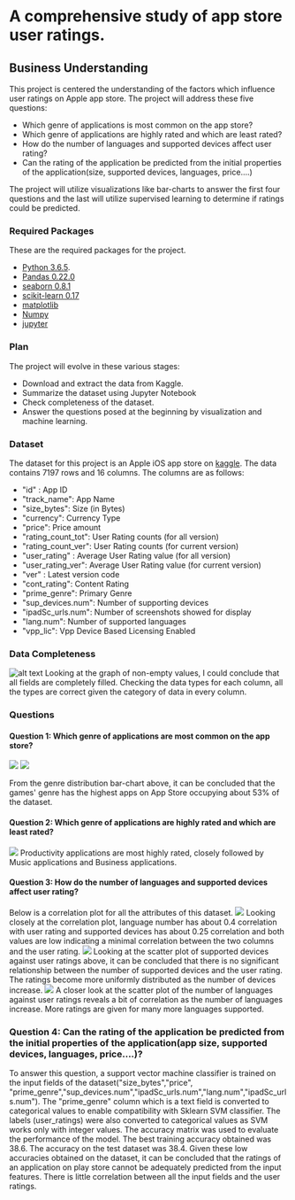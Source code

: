  # A comprehensive study of app store user ratings.
## Business Understanding
This project is centered the understanding of the factors which influence user ratings on Apple app store. The project will address these five questions:
- Which genre of applications is most common on the app store?
- Which genre of applications are highly rated and which are least rated? 
- How do the number of languages and supported devices affect user rating? 
- Can the rating of the application be predicted from the initial properties of the application(size, supported devices, languages, price….)


The project will utilize visualizations like bar-charts to answer the first four questions and the last will utilize supervised learning to determine if ratings could be predicted. 


### Required Packages
These are the required packages for the project. 
- [Python 3.6.5](https://www.python.org/downloads/release/python-365/).
- [Pandas 0.22.0](https://pandas.pydata.org/pandas-docs/version/0.22/whatsnew.html)
- [seaborn 0.8.1](https://seaborn.pydata.org/)
- [scikit-learn 0.17](http://scikit-learn.org/0.17/preface.html)
- [matplotlib](https://matplotlib.org/)
- [Numpy](http://www.numpy.org/)
- [jupyter](http://jupyter.org/)

### Plan
The project will evolve in these various stages:
- Download and extract the data from Kaggle.
- Summarize the dataset using Jupyter Notebook
- Check completeness of the dataset.
- Answer the questions posed at the beginning by visualization and machine learning.

### Dataset
The dataset for this project is an Apple iOS app store on [kaggle](https://www.kaggle.com/ramamet4/app-store-apple-data-set-10k-apps/home). The data contains 7197 rows and 16 columns. The columns are as follows:
- "id" : App ID
- "track_name": App Name
- "size_bytes": Size (in Bytes)
- "currency": Currency Type
- "price": Price amount
- "rating_count_tot": User Rating counts (for all version)
- "rating_count_ver": User Rating counts (for current version)
- "user_rating" : Average User Rating value (for all version)
- "user_rating_ver": Average User Rating value (for current version)
- "ver" : Latest version code
- "cont_rating": Content Rating
- "prime_genre": Primary Genre
- "sup_devices.num": Number of supporting devices
- "ipadSc_urls.num": Number of screenshots showed for display
- "lang.num": Number of supported languages
- "vpp_lic": Vpp Device Based Licensing Enabled

### Data Completeness
![alt text](pics/1.png)
Looking at the graph of non-empty values, I could conclude that all fields are completely filled. Checking the data types for each column, all the types are correct given the category of data in every column. 

### Questions
#### Question 1: Which genre of applications are most common on the app store?
![](pics/2.png)
![](pics/3.png)

From the genre distribution bar-chart above, it can be concluded that the games' genre has the highest apps on App Store occupying about 53% of the dataset. 

####  Question 2:  Which genre of applications are highly rated and which are least rated? 
![](pics/4.png)
Productivity applications are most highly rated, closely followed by Music applications and Business applications.

#### Question 3: How do the number of languages and supported devices affect user rating? 
Below is a correlation plot for all the attributes of this dataset. 
![](pics/6.png)
Looking closely at the correlation plot, language number has about 0.4 correlation with user rating and supported devices has about 0.25 correlation and both values are low indicating a minimal correlation between the two columns and the user rating. 
![](pics/7.png)
Looking at the scatter plot of supported devices against user ratings above, it can be concluded that there is no significant relationship between the number of supported devices and the user rating. The ratings become more uniformly distributed as the number of devices increase. 
![](pics/7.png)
A closer look at the scatter plot of the number of languages against user ratings reveals a bit of correlation as the number of languages increase. More ratings are given for many more languages supported. 

### Question 4: Can the rating of the application be predicted from the initial properties of the application(app size, supported devices, languages, price….)?
To answer this question, a support vector machine classifier is trained on the input fields of the dataset("size_bytes","price", "prime_genre","sup_devices.num","ipadSc_urls.num","lang.num","ipadSc_urls.num"). The "prime_genre" column which is a text field is converted to categorical values to enable compatibility with Sklearn SVM classifier. The labels (user_ratings) were also converted to categorical values as SVM works only with integer values. The accuracy matrix was used to evaluate the performance of the model. The best training accuracy obtained was 38.6. The accuracy on the test dataset was 38.4. Given these low accuracies obtained on the dataset, it can be concluded that the ratings of an application on play store cannot be adequately predicted from the input features. There is little correlation between all the input fields and the user ratings. 





